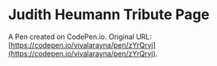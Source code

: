 # Judith Heumann Tribute Page

A Pen created on CodePen.io. Original URL: [https://codepen.io/vivalarayna/pen/zYrQrvj](https://codepen.io/vivalarayna/pen/zYrQrvj).


